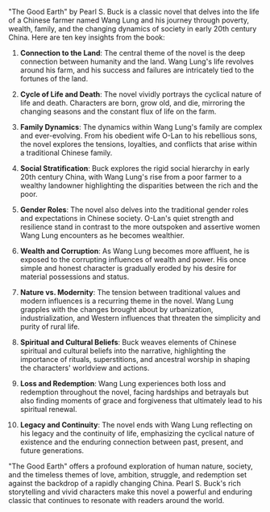 "The Good Earth" by Pearl S. Buck is a classic novel that delves into the life of a Chinese farmer named Wang Lung and his journey through poverty, wealth, family, and the changing dynamics of society in early 20th century China. Here are ten key insights from the book:

1. **Connection to the Land**: The central theme of the novel is the deep connection between humanity and the land. Wang Lung's life revolves around his farm, and his success and failures are intricately tied to the fortunes of the land.

2. **Cycle of Life and Death**: The novel vividly portrays the cyclical nature of life and death. Characters are born, grow old, and die, mirroring the changing seasons and the constant flux of life on the farm.

3. **Family Dynamics**: The dynamics within Wang Lung's family are complex and ever-evolving. From his obedient wife O-Lan to his rebellious sons, the novel explores the tensions, loyalties, and conflicts that arise within a traditional Chinese family.

4. **Social Stratification**: Buck explores the rigid social hierarchy in early 20th century China, with Wang Lung's rise from a poor farmer to a wealthy landowner highlighting the disparities between the rich and the poor.

5. **Gender Roles**: The novel also delves into the traditional gender roles and expectations in Chinese society. O-Lan's quiet strength and resilience stand in contrast to the more outspoken and assertive women Wang Lung encounters as he becomes wealthier.

6. **Wealth and Corruption**: As Wang Lung becomes more affluent, he is exposed to the corrupting influences of wealth and power. His once simple and honest character is gradually eroded by his desire for material possessions and status.

7. **Nature vs. Modernity**: The tension between traditional values and modern influences is a recurring theme in the novel. Wang Lung grapples with the changes brought about by urbanization, industrialization, and Western influences that threaten the simplicity and purity of rural life.

8. **Spiritual and Cultural Beliefs**: Buck weaves elements of Chinese spiritual and cultural beliefs into the narrative, highlighting the importance of rituals, superstitions, and ancestral worship in shaping the characters' worldview and actions.

9. **Loss and Redemption**: Wang Lung experiences both loss and redemption throughout the novel, facing hardships and betrayals but also finding moments of grace and forgiveness that ultimately lead to his spiritual renewal.

10. **Legacy and Continuity**: The novel ends with Wang Lung reflecting on his legacy and the continuity of life, emphasizing the cyclical nature of existence and the enduring connection between past, present, and future generations.

"The Good Earth" offers a profound exploration of human nature, society, and the timeless themes of love, ambition, struggle, and redemption set against the backdrop of a rapidly changing China. Pearl S. Buck's rich storytelling and vivid characters make this novel a powerful and enduring classic that continues to resonate with readers around the world.